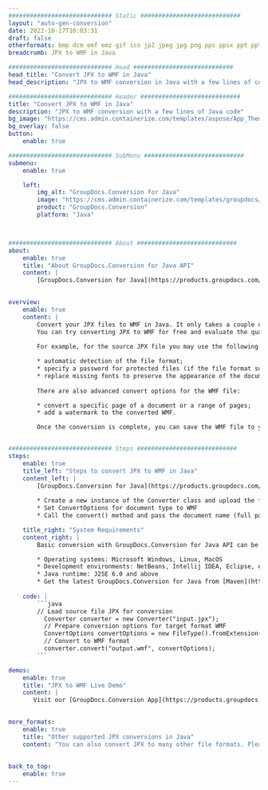 ```yaml
---
############################# Static ############################
layout: "auto-gen-conversion"
date: 2022-10-17T16:03:31
draft: false
otherformats: bmp dcm emf emz gif ico jp2 jpeg jpg png pps ppsx ppt pptx psb psd svg svgz tga tif tiff webp wmf wmz
breadcrumb: JPX to WMF in Java

############################# Head ############################
head_title: "Convert JPX to WMF in Java"
head_description: "JPX to WMF conversion in Java with a few lines of code. Convert over 160 file formats using the GroupDocs document conversion API for Java"

############################# Header ############################
title: "Convert JPX to WMF in Java"
description: "JPX to WMF conversion with a few lines of Java code"
bg_image: "https://cms.admin.containerize.com/templates/aspose/App_Themes/V3/images/bg/header1.png"
bg_overlay: false
button:
    enable: true

############################# SubMenu ############################
submenu:
    enable: true

    left:
        img_alt: "GroupDocs.Conversion for Java"
        image: "https://cms.admin.containerize.com/templates/groupdocs/images/product-logos/90x90-noborder/groupdocs-conversion-java.png"
        product: "GroupDocs.Conversion"
        platform: "Java"



############################# About ############################
about:
    enable: true
    title: "About GroupDocs.Conversion for Java API"
    content: |
        [GroupDocs.Conversion for Java](https://products.groupdocs.com/conversion/java/) is an advanced file format conversion API for converting between popular image and document formats such as Microsoft Office, OpenDocument, PDF, HTML, email, CAD. and much more with just a few lines of code. The native API automatically detects the formats of the original documents and offers many options for customizing the converted documents. Along with the function of extracting information from a document, it also supports caching of the conversion results to the local disk by default. However, any type of cache storage can be supported by implementing the appropriate interfaces - Amazon S3, Dropbox, Google Drive, Windows Azure, Reddis, or any others.
    

overview:
    enable: true
    content: |
        Convert your JPX files to WMF in Java. It only takes a couple of lines of Java code on any platform of your choice, such as Windows, Linux, macOS.
        You can try converting JPX to WMF for free and evaluate the quality of the conversion results. Along with simple file conversion scripts, you can try more sophisticated options for loading the JPX source file and storing the WMF output. 
        
        For example, for the source JPX file you may use the following load options:

        * automatic detection of the file format;
        * specify a password for protected files (if the file format supports it);
        * replace missing fonts to preserve the appearance of the document.
        
        There are also advanced convert options for the WMF file:

        * convert a specific page of a document or a range of pages;
        * add a watermark to the converted WMF.

        Once the conversion is complete, you can save the WMF file to your local file path or to any third party storage such as FTP, Amazon S3, Google Drive, Dropbox etc. Please note - to convert JPX to WMF, you do not need to install any additional software, such as MS Office, Open Office, Adobe Acrobat Reader etc.


############################# Steps ############################
steps:
    enable: true
    title_left: "Steps to convert JPX to WMF in Java"
    content_left: |
        [GroupDocs.Conversion for Java](https://products.groupdocs.com/conversion/java/) allows developers to easily convert JPX file to WMF with a few lines of code.
        
        * Create a new instance of the Converter class and upload the file JPX with the full path
        * Set ConvertOptions for document type to WMF
        * Call the convert() method and pass the document name (full path) and format (WMF) as a parameter

    title_right: "System Requirements"
    content_right: |
        Basic conversion with GroupDocs.Conversion for Java API can be done with just a few lines of code. Our APIs are supported on all major platforms and operating systems. Before executing the code below, make sure you have the following prerequisites installed on your system.

        * Operating systems: Microsoft Windows, Linux, MacOS
        * Development environments: NetBeans, Intellij IDEA, Eclipse, etc.
        * Java runtime: J2SE 6.0 and above
        * Get the latest GroupDocs.Conversion for Java from [Maven](https://repository.groupdocs.com/webapp/#/artifacts/browse/tree/General/repo/com/groupdocs/groupdocs-conversion)
         
    code: |
        ```java    
        // Load source file JPX for conversion
          Converter converter = new Converter("input.jpx");
          // Prepare conversion options for target format WMF
          ConvertOptions convertOptions = new FileType().fromExtension("wmf").getConvertOptions();
          // Convert to WMF format
          converter.convert("output.wmf", convertOptions);
        ```

demos:
    enable: true
    title: "JPX to WMF Live Demo"
    content: |
       Visit our [GroupDocs.Conversion App](https://products.groupdocs.app/conversion/family) website and try JPX to WMF conversion now. The free demo has the following benefits
          

more_formats:
    enable: true
    title: "Other supported JPX conversions in Java"
    content: "You can also convert JPX to many other file formats. Please see the list below."
       
       
back_to_top:
    enable: true
---
```

